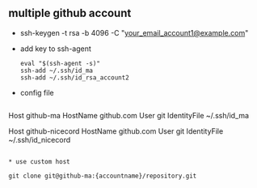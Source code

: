 ## multiple github account
* ssh-keygen -t rsa -b 4096 -C "your_email_account1@example.com"
* add key to ssh-agent
  ```
  eval "$(ssh-agent -s)"
  ssh-add ~/.ssh/id_ma
  ssh-add ~/.ssh/id_rsa_account2
  ```

* config file
  ```
  
Host github-ma
  HostName github.com
  User git
  IdentityFile ~/.ssh/id_ma

Host github-nicecord
  HostName github.com
  User git
  IdentityFile ~/.ssh/id_nicecord

  ```

* use custom host

git clone git@github-ma:{accountname}/repository.git
